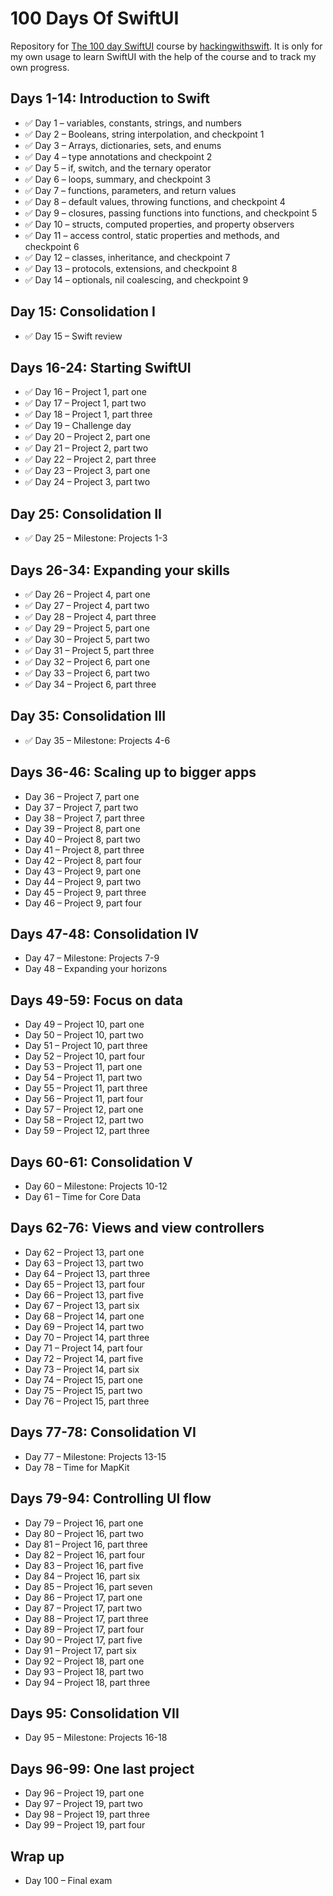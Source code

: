 # 100 Days Of SwiftUI
Repository for [The 100 day SwiftUI](https://www.hackingwithswift.com/100/swiftui) course by [hackingwithswift](www.hackingwithswift.com). 
It is only for my own usage to learn SwiftUI with the help of the course and to track my own progress.

## Days 1-14: Introduction to Swift
* :white_check_mark: Day 1  – variables, constants, strings, and numbers 
* :white_check_mark: Day 2  – Booleans, string interpolation, and checkpoint 1 
* :white_check_mark: Day 3  – Arrays, dictionaries, sets, and enums 
* :white_check_mark: Day 4  – type annotations and checkpoint 2 
* :white_check_mark: Day 5  – if, switch, and the ternary operator 
* :white_check_mark: Day 6  – loops, summary, and checkpoint 3 
* :white_check_mark: Day 7  – functions, parameters, and return values 
* :white_check_mark: Day 8  – default values, throwing functions, and checkpoint 4 
* :white_check_mark: Day 9  – closures, passing functions into functions, and checkpoint 5 
* :white_check_mark: Day 10 – structs, computed properties, and property observers
* :white_check_mark: Day 11 – access control, static properties and methods, and checkpoint 6
* :white_check_mark: Day 12 – classes, inheritance, and checkpoint 7
* :white_check_mark: Day 13 – protocols, extensions, and checkpoint 8
* :white_check_mark: Day 14 – optionals, nil coalescing, and checkpoint 9

## Day 15: Consolidation I
* :white_check_mark: Day 15 – Swift review

## Days 16-24: Starting SwiftUI
* :white_check_mark: Day 16 – Project 1, part one
* :white_check_mark: Day 17 – Project 1, part two
* :white_check_mark: Day 18 – Project 1, part three
* :white_check_mark: Day 19 – Challenge day
* :white_check_mark: Day 20 – Project 2, part one
* :white_check_mark: Day 21 – Project 2, part two
* :white_check_mark: Day 22 – Project 2, part three
* :white_check_mark: Day 23 – Project 3, part one
* :white_check_mark: Day 24 – Project 3, part two

## Day 25: Consolidation II
* :white_check_mark: Day 25 – Milestone: Projects 1-3

## Days 26-34: Expanding your skills
* :white_check_mark: Day 26 – Project 4, part one
* :white_check_mark: Day 27 – Project 4, part two
* :white_check_mark: Day 28 – Project 4, part three
* :white_check_mark: Day 29 – Project 5, part one
* :white_check_mark: Day 30 – Project 5, part two
* :white_check_mark: Day 31 – Project 5, part three
* :white_check_mark: Day 32 – Project 6, part one
* :white_check_mark: Day 33 – Project 6, part two
* :white_check_mark: Day 34 – Project 6, part three

## Day 35: Consolidation III
* :white_check_mark: Day 35 – Milestone: Projects 4-6

## Days 36-46: Scaling up to bigger apps
* Day 36 – Project 7, part one
* Day 37 – Project 7, part two
* Day 38 – Project 7, part three
* Day 39 – Project 8, part one
* Day 40 – Project 8, part two
* Day 41 – Project 8, part three
* Day 42 – Project 8, part four
* Day 43 – Project 9, part one
* Day 44 – Project 9, part two
* Day 45 – Project 9, part three
* Day 46 – Project 9, part four

## Days 47-48: Consolidation IV
* Day 47 – Milestone: Projects 7-9
* Day 48 – Expanding your horizons

## Days 49-59: Focus on data
* Day 49 – Project 10, part one
* Day 50 – Project 10, part two
* Day 51 – Project 10, part three
* Day 52 – Project 10, part four
* Day 53 – Project 11, part one
* Day 54 – Project 11, part two
* Day 55 – Project 11, part three
* Day 56 – Project 11, part four
* Day 57 – Project 12, part one
* Day 58 – Project 12, part two
* Day 59 – Project 12, part three

## Days 60-61: Consolidation V
* Day 60 – Milestone: Projects 10-12
* Day 61 – Time for Core Data

## Days 62-76: Views and view controllers
* Day 62 – Project 13, part one
* Day 63 – Project 13, part two
* Day 64 – Project 13, part three
* Day 65 – Project 13, part four
* Day 66 – Project 13, part five
* Day 67 – Project 13, part six
* Day 68 – Project 14, part one
* Day 69 – Project 14, part two
* Day 70 – Project 14, part three
* Day 71 – Project 14, part four
* Day 72 – Project 14, part five
* Day 73 – Project 14, part six
* Day 74 – Project 15, part one
* Day 75 – Project 15, part two
* Day 76 – Project 15, part three

## Days 77-78: Consolidation VI
* Day 77 – Milestone: Projects 13-15
* Day 78 – Time for MapKit

## Days 79-94: Controlling UI flow
* Day 79 – Project 16, part one
* Day 80 – Project 16, part two
* Day 81 – Project 16, part three
* Day 82 – Project 16, part four
* Day 83 – Project 16, part five
* Day 84 – Project 16, part six
* Day 85 – Project 16, part seven
* Day 86 – Project 17, part one
* Day 87 – Project 17, part two
* Day 88 – Project 17, part three
* Day 89 – Project 17, part four
* Day 90 – Project 17, part five
* Day 91 – Project 17, part six
* Day 92 – Project 18, part one
* Day 93 – Project 18, part two
* Day 94 – Project 18, part three

## Days 95: Consolidation VII
* Day 95 – Milestone: Projects 16-18

## Days 96-99: One last project
* Day 96 – Project 19, part one
* Day 97 – Project 19, part two
* Day 98 – Project 19, part three
* Day 99 – Project 19, part four

## Wrap up
* Day 100 – Final exam
